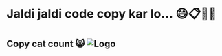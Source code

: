 # Jaldi jaldi code copy kar lo... 😄📋🎉🚀

## Copy cat count 😸 ![Logo](https://profile-counter.glitch.me/ankitaniket/count.svg)

